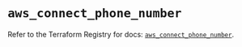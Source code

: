 # `aws_connect_phone_number`

Refer to the Terraform Registry for docs: [`aws_connect_phone_number`](https://registry.terraform.io/providers/hashicorp/aws/5.31.0/docs/resources/connect_phone_number).
